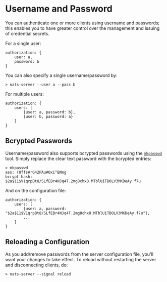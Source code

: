 # Username and Password

You can authenticate one or more clients using username and passwords; this enables you to have greater control over the management and issuing of credential secrets.

For a single user:
```
authorization: {
    user: a,
    password: b
}
```

You can also specify a single username/password by:

```
> nats-server --user a --pass b
```

For multiple users:
```
authorization: {
    users: [
        {user: a, password: b},
        {user: b, password: a}
    ]
}
```

## Bcrypted Passwords

Username/password also supports bcrypted passwords using the [`mkpasswd`](/nats_tools/mkpasswd.md) tool. Simply replace the clear text password with the bcrypted entries:

```
> mkpasswd
ass: (Uffs#rG42PAu#Oxi^BNng
bcrypt hash: $2a$11$V1qrpBt8/SLfEBr4NJq4T.2mg8chx8.MTblUiTBOLV3MKDeAy.f7u
```
And on the configuration file:

```
authorization: {
    users: [
        {user: a, password: "$2a$11$V1qrpBt8/SLfEBr4NJq4T.2mg8chx8.MTblUiTBOLV3MKDeAy.f7u"},
        ...    
    ]
}
```

## Reloading a Configuration

As you add/remove passwords from the server configuration file, you'll want your changes to take effect. To reload without restarting the server and disconnecting clients, do:

```
> nats-server --signal reload
```